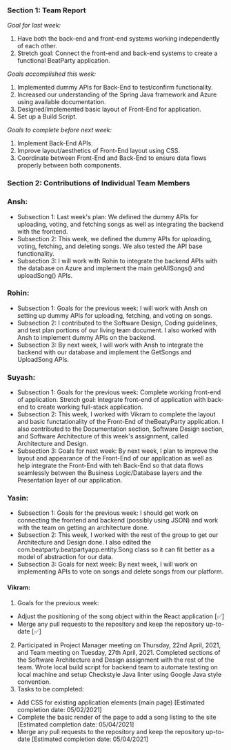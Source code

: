 ### Section 1: Team Report
*Goal for last week:*  
1. Have both the back-end and front-end systems working independently of each other.
2. Stretch goal: Connect the front-end and back-end systems to create a functional BeatParty application.
  
*Goals accomplished this week:* 
1. Implemented dummy APIs for Back-End to test/confirm functionality.
2. Increased our understanding of the Spring Java framework and Azure using available documentation.
3. Designed/implemented basic layout of Front-End for application.
4. Set up a Build Script.
  
*Goals to complete before next week:*  
1. Implement Back-End APIs.
2. Improve layout/aesthetics of Front-End layout using CSS.
3. Coordinate between Front-End and Back-End to ensure data flows properly between both components.
  

### Section 2: Contributions of Individual Team Members

### Ansh:
* Subsection 1: Last week's plan: We defined the dummy APIs for uploading, voting, and fetching songs as well as integrating the backend with the frontend.
* Subsection 2: This week, we defined the dummy APIs for uploading, voting, fetching, and deleting songs. We also tested the API base functionality.
* Subsection 3: I will work with Rohin to integrate the backend APIs with the database on Azure and implement the main getAllSongs() and uploadSong() APIs.

### Rohin:
* Subsection 1: Goals for the previous week:  I will work with Ansh on setting up dummy APIs for uploading, fetching, and voting on songs.
* Subsection 2: I contributed to the Software Design, Coding guidelines, and test plan portions of our living team document. I also worked with Ansh to implement dummy APIs on the backend.
* Subsection 3: By next week, I will work with Ansh to integrate the backend with our database and implement the GetSongs and UploadSong APIs.

### Suyash:
* Subsection 1: Goals for the previous week: Complete working front-end of application. Stretch goal: Integrate front-end of application with back-end to create working full-stack application.
* Subsection 2: This week, I worked with Vikram to complete the layout and basic functationality of the Front-End of theBeatyParty application. I also contributed to the Documentation section, Software Design section, and Software Architecture of this week's assignment, called Architecture and Design. 
* Subsection 3: Goals for next week: By next week, I plan to improve the layout and appearance of the Front-End of our application as well as help integrate the Front-End with teh Back-End so that data flows seamlessly between the Business Logic/Database layers and the Presentation layer of our application.

### Yasin:
* Subsection 1: Goals for the previous week: I should get work on connecting the frontend and backend (possibly using JSON) and work with the team on getting an architecture done.
* Subsection 2: This week, I worked with the rest of the group to get our Architecture and Design done. I also edited the com.beatparty.beatpartyapp.entity.Song class so it can fit better as a model of abstraction for our data.
* Subsection 3: Goals for next week: By next week, I will work on implementing APIs to vote on songs and delete songs from our platform.

#### Vikram:
1. Goals for the previous week:
  - Adjust the positioning of the song object within the React application [✅]
  - Merge any pull requests to the repository and keep the repository up-to-date [✅]
2. Participated in Project Manager meeting on Thursday, 22nd April, 2021, and Team meeting on Tuesday, 27th April, 2021. Completed sections of the Software Architecture and Design assignment with the rest of the team. Wrote local build script for backend team to automate testing on local machine and setup Checkstyle Java linter using Google Java style convention.
3. Tasks to be completed:
  - Add CSS for existing application elements (main page) [Estimated completion date: 05/02/2021]
  - Complete the basic render of the page to add a song listing to the site [Estimated completion date: 05/04/2021] 
  - Merge any pull requests to the repository and keep the repository up-to-date [Estimated completion date: 05/04/2021]
